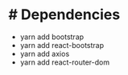 # # Dependencies

- yarn add bootstrap
- yarn add react-bootstrap
- yarn add axios
- yarn add react-router-dom
